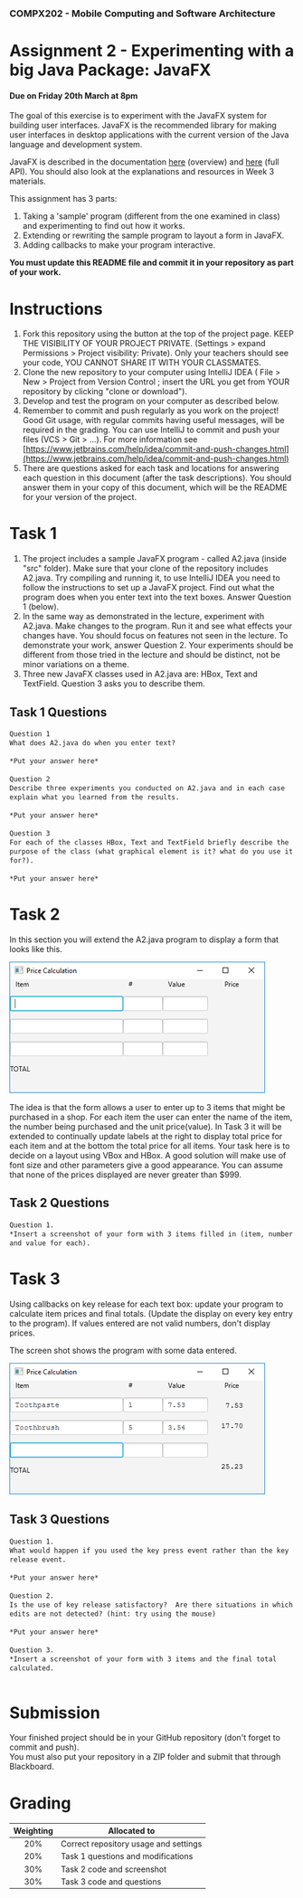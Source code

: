 ### COMPX202 -  Mobile Computing and Software Architecture
Assignment 2 - Experimenting with a big Java Package: JavaFX
========================================

#### Due on **Friday 20th March at 8pm**

The goal of this exercise is to experiment with the JavaFX system for building user interfaces.
JavaFX is the recommended library for making user interfaces in desktop applications with
the current version of the Java language and development system.

JavaFX is described in the documentation [here](https://openjfx.io/openjfx-docs/) (overview) and [here](https://openjfx.io/javadoc/11/) (full API).
You should also look at the explanations and resources in Week 3 materials.

This assignment has 3 parts:
 1. Taking a 'sample' program (different from the one examined in class) and experimenting to find out how it works.
 2. Extending or rewriting the sample program to layout a form in JavaFX.
 3. Adding callbacks to make your program interactive.

**You must update this README file and commit it in your repository as part of your work.**


Instructions
========

1. Fork this repository using the button at the top of the project page. KEEP THE VISIBILITY OF YOUR PROJECT PRIVATE. (Settings > expand Permissions > Project visibility: Private). Only your teachers should see your code, YOU CANNOT SHARE IT WITH YOUR CLASSMATES.
2. Clone the new repository to your computer using IntelliJ IDEA ( File > New > Project from Version Control ; insert the URL you get from YOUR repository by clicking "clone or download").  
3. Develop and test the program on your computer
as described below.
4. Remember to commit and push regularly as you work on the project!  Good Git usage, with regular commits having useful messages, will be required in the grading. You can use IntelliJ to commit and push your files (VCS > Git > ...). For more information see [https://www.jetbrains.com/help/idea/commit-and-push-changes.html](https://www.jetbrains.com/help/idea/commit-and-push-changes.html)
5. There are questions asked for each task and locations for answering each question in this document (after the task descriptions).  You should answer them in your copy of this document, which will be the README for your version of the project.


Task 1
======

1. The project includes a sample JavaFX program - called A2.java  (inside "src" folder). Make sure that your clone of the repository includes A2.java.  Try compiling and running it, to use IntelliJ IDEA you need to follow the instructions to set up a JavaFX project.  Find out what the program does when you enter text into the text boxes. Answer Question 1 (below).
2. In the same way as demonstrated in the lecture, experiment with A2.java.  Make changes to the program.  Run it and see what effects your changes have. You should focus on features not seen in the lecture.  To demonstrate your work, answer Question 2.  Your experiments should be different from those tried in the lecture and should be distinct, not be minor variations on a theme.
3. Three new JavaFX classes used in A2.java are:  HBox, Text and TextField.  Question 3 asks you to describe them.

Task 1 Questions
----------------

```
Question 1
What does A2.java do when you enter text?

*Put your answer here*

Question 2
Describe three experiments you conducted on A2.java and in each case explain what you learned from the results.

*Put your answer here*

Question 3
For each of the classes HBox, Text and TextField briefly describe the purpose of the class (what graphical element is it? what do you use it for?).

*Put your answer here*

```

Task 2
======

In this section you will extend the A2.java program to display a form that looks like this.

![Screen shot of required program with no data entered](A2ProgramEmpty.png)

The idea is that the form allows a user to enter up to 3 items that might be purchased in a shop.  For each item the user can enter the name of the item, the number being purchased and the unit price(value).  In Task 3 it will be extended to continually update labels at the right to display total price for each item and at the bottom the total price for all items. Your task here is to decide on a layout using VBox and HBox.  A good solution will make use of font size and other parameters give a good appearance.  You can assume that none of the prices displayed are never greater than $999.


Task 2 Questions
----------------

```
Question 1.
*Insert a screenshot of your form with 3 items filled in (item, number and value for each).
```

Task 3
======

Using callbacks on key release for each text box: update your program to calculate item prices and final
totals.  (Update the display on every key entry to the program).  If values entered are not valid numbers,
don't display prices.


The screen shot shows the program with some data entered.

![Screen shot of program running](A2ProgramFilled.png)


Task 3 Questions
----------------

```
Question 1.
What would happen if you used the key press event rather than the key release event.

*Put your answer here*

Question 2.
Is the use of key release satisfactory?  Are there situations in which edits are not detected? (hint: try using the mouse)

*Put your answer here*

Question 3.
*Insert a screenshot of your form with 3 items and the final total calculated.


```

Submission
==========

Your finished project should be in your GitHub repository (don't forget to commit and push).  
You must also put your repository in a ZIP folder and submit that through Blackboard.


Grading
=======

| Weighting | Allocated to |
|:----------:|------|
| 20% | Correct repository usage and settings |
| 20% | Task 1 questions and modifications |
| 30% | Task 2 code and screenshot |
| 30% | Task 3 code and questions |
